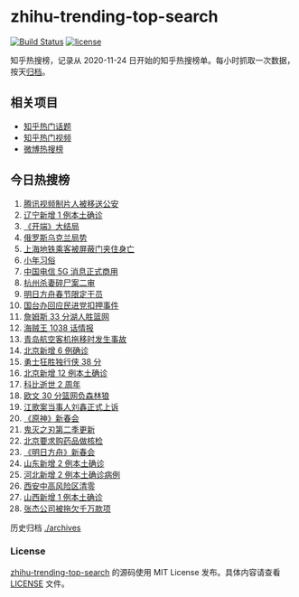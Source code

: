 # zhihu-trending-top-search

[![Build Status](https://github.com/justjavac/zhihu-trending-top-search/workflows/ci/badge.svg?branch=main)](https://github.com/justjavac/zhihu-trending-top-search/actions)
[![license](https://img.shields.io/github/license/justjavac/zhihu-trending-top-search)](https://github.com/justjavac/zhihu-trending-top-search/blob/main/LICENSE)

知乎热搜榜，记录从 2020-11-24 日开始的知乎热搜榜单。每小时抓取一次数据，按天[归档](./archives)。

## 相关项目

- [知乎热门话题](https://github.com/justjavac/zhihu-trending-hot-questions)
- [知乎热门视频](https://github.com/justjavac/zhihu-trending-hot-video)
- [微博热搜榜](https://github.com/justjavac/weibo-trending-hot-search)

## 今日热搜榜

<!-- BEGIN -->
<!-- 最后更新时间 Wed Jan 26 2022 19:11:45 GMT+0800 (China Standard Time) -->

1. [腾讯视频制片人被移送公安](https://www.zhihu.com/search?q=腾讯视频制片人)
1. [辽宁新增 1 例本土确诊](https://www.zhihu.com/search?q=辽宁新增)
1. [《开端》大结局](https://www.zhihu.com/search?q=开端大结局)
1. [俄罗斯乌克兰局势](https://www.zhihu.com/search?q=俄罗斯乌克兰)
1. [上海地铁乘客被屏蔽门夹住身亡](https://www.zhihu.com/search?q=上海地铁)
1. [小年习俗](https://www.zhihu.com/search?q=小年)
1. [中国电信 5G 消息正式商用](https://www.zhihu.com/search?q=中国电信5g)
1. [杭州杀妻碎尸案二审](https://www.zhihu.com/search?q=杭州杀妻碎尸案)
1. [明日方舟春节限定干员](https://www.zhihu.com/search?q=明日方舟)
1. [国台办回应民进党扣押事件](https://www.zhihu.com/search?q=国台办)
1. [詹姆斯 33 分湖人胜篮网](https://www.zhihu.com/search?q=湖人)
1. [海贼王 1038 话情报](https://www.zhihu.com/search?q=海贼王)
1. [青岛航空客机拖移时发生事故](https://www.zhihu.com/search?q=青岛航空)
1. [北京新增 6 例确诊](https://www.zhihu.com/search?q=北京新增)
1. [勇士狂胜独行侠 38 分](https://www.zhihu.com/search?q=勇士)
1. [北京新增 12 例本土确诊](https://www.zhihu.com/search?q=北京新增)
1. [科比逝世 2 周年](https://www.zhihu.com/search?q=科比)
1. [欧文 30 分篮网负森林狼](https://www.zhihu.com/search?q=篮网)
1. [江歌案当事人刘鑫正式上诉](https://www.zhihu.com/search?q=刘鑫正式上诉)
1. [《原神》新春会](https://www.zhihu.com/search?q=原神)
1. [鬼灭之刃第二季更新](https://www.zhihu.com/search?q=鬼灭之刃)
1. [北京要求购药品做核检](https://www.zhihu.com/search?q=北京买药需做核检)
1. [《明日方舟》新春会](https://www.zhihu.com/search?q=明日方舟)
1. [山东新增 2 例本土确诊](https://www.zhihu.com/search?q=山东新增)
1. [河北新增 2 例本土确诊病例](https://www.zhihu.com/search?q=河北新增)
1. [西安中高风险区清零](https://www.zhihu.com/search?q=西安清零)
1. [山西新增 1 例本土确诊](https://www.zhihu.com/search?q=山西新增)
1. [张杰公司被拖欠千万款项](https://www.zhihu.com/search?q=张杰公司)

<!-- END -->

历史归档 [./archives](./archives)

### License

[zhihu-trending-top-search](https://github.com/justjavac/zhihu-trending-top-search)
的源码使用 MIT License 发布。具体内容请查看 [LICENSE](./LICENSE) 文件。
